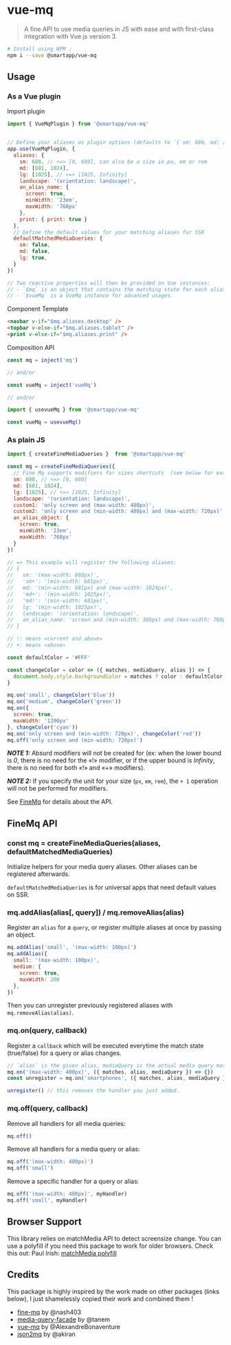 # vue-mq

> A fine API to use media queries in JS with ease and with first-class integration with Vue.js version 3.

```sh
# Install using NPM :
npm i --save @smartapp/vue-mq
```

## Usage

### As a Vue plugin

Import plugin

```js
import { VueMqPlugin } from '@smartapp/vue-mq'


// Define your aliases as plugin options (defaults to `{ sm: 680, md: [681, 1024], lg: [1025] }` for Vue.js only, not the JS API)
app.use(VueMqPlugin, {
  aliases: {
    sm: 680, // <=> [0, 680], can also be a size in px, em or rem
    md: [681, 1024],
    lg: [1025], // <=> [1025, Infinity]
    landscape: '(orientation: landscape)',
    an_alias_name: {
      screen: true,
      minWidth: '23em',
      maxWidth: '768px'
    },
    print: { print: true }
  },
  // Define the default values for your matching aliases for SSR
  defaultMatchedMediaQueries: {
    sm: false,
    md: false,
    lg: true,
  }
})

// Two reactive properties will then be provided on Vue instances:
// - `$mq` is an object that contains the matching state for each alias in the form { [alias]: true/false }.
// - `$vueMq` is a VueMq instance for advanced usages.
```

Component Template

```html
<navbar v-if="$mq.aliases.desktop" />
<topbar v-else-if="$mq.aliases.tablet" />
<print v-else-if="$mq.aliases.print" />
```

Composition API 

```js
const mq = inject('mq')

// and/or

const vueMq = inject('vueMq')

// and/or 

import { usevueMq } from '@smartapp/vue-mq'

const vueMq = usevueMq()
```

### As plain JS

```js
import { createFineMediaQueries }  from '@smartapp/vue-mq'

const mq = createFineMediaQueries({
  // Fine Mq supports modifiers for sizes shortcuts  (see below for examples)
  sm: 680, // <=> [0, 680]
  md: [681, 1024],
  lg: [1025], // <=> [1025, Infinity]
  landscape: '(orientation: landscape)',
  custom1: 'only screen and (max-width: 480px)',
  custom2: 'only screen and (min-width: 480px) and (max-width: 720px)',
  an_alias_object: {
    screen: true,
    minWidth: '23em',
    maxWidth: '768px'
  }
})

// => This example will register the following aliases:
// {
//   sm: '(max-width: 680px)',
//   'sm+': '(min-width: 681px)',
//   md: '(min-width: 681px) and (max-width: 1024px)',
//   'md+': '(min-width: 1025px)',
//   'md!': '(min-width: 681px)',
//   lg: '(min-width: 1025px)',
//   landscape: '(orientation: landscape)',
//   an_alias_name: 'screen and (min-width: 380px) and (max-width: 768px)'
// }

// !: means «current and above»
// +: means «above»

const defaultColor = '#FFF'

const changeColor = color => ({ matches, mediaQuery, alias }) => {
  document.body.style.backgroundColor = matches ? color : defaultColor
}

mq.on('small', changeColor('blue'))
mq.on('medium', changeColor('green'))
mq.on({
  screen: true,
  maxWidth: '1200px'
}, changeColor('cyan'))
mq.on('only screen and (min-width: 720px)', changeColor('red'))
mq.off('only screen and (min-width: 720px)')
```

_**NOTE 1:**_ Absurd modifiers will not be created for  (ex: when the lower bound is _0_, there is no need for the «!» modifier, or if the upper bound is _Infinity_, there is no need for both «!» and «+» modifiers).

_**NOTE 2:**_ If you specify the unit for your size (`px`, `em`, `rem`), the `+ 1` operation will not be performed for modifiers.

See [FineMq](#finemq-api) for details about the API.

## FineMq API

### const mq = createFineMediaQueries(aliases, defaultMatchedMediaQueries)

Initialize helpers for your media query aliases. Other aliases can be registered afterwards.

`defaultMatchedMediaQueries` is for universal apps that need default values on SSR.

### mq.addAlias(alias[, query]) / mq.removeAlias(alias)

Register an `alias` for a `query`, or register multiple aliases at once by passing an object.

```js
mq.addAlias('small', '(max-width: 100px)')
mq.addAlias({
  small: '(max-width: 100px)',
  medium: {
    screen: true,
    maxWidth: 200
  },
})
```

Then you can unregister previously registered aliases with `mq.removeAlias(alias)`.

### mq.on(query, callback)

Register a `callback` which will be executed everytime the match state (true/false) for a query or alias changes.

```js
// `alias` is the given alias, mediaQuery is the actual media query matched and `matches` is a boolean indicating the match state.
mq.on('(max-width: 400px)', ({ matches, alias, mediaQuery }) => {})
const unregister = mq.on('smartphones', ({ matches, alias, mediaQuery }) => {}, {})

unregister() // this removes the handler you just added.
```

### mq.off(query, callback)

Remove all handlers for all media queries:

```js
mq.off()
```

Remove all handlers for a media query or alias:

```js
mq.off('(max-width: 400px)')
mq.off('small')
```

Remove a specific handler for a query or alias:

```js
mq.off('(max-width: 400px)', myHandler)
mq.off('small', myHandler)
```

## Browser Support

This library relies on matchMedia API to detect screensize change. You can use a polyfill if you need this package to work for older browsers. Check this out:
Paul Irish: [matchMedia polyfill](https://github.com/paulirish/matchMedia.js)

## Credits

This package is highly inspired by the work made on other packages (links below), I just shamelessly copied their work and combined them !

- [fine-mq](https://nash403.github.io/fine-mq/) by @nash403
- [media-query-facade](https://github.com/tanem/media-query-facade) by @tanem
- [vue-mq](https://github.com/AlexandreBonaventure/vue-mq/) by @AlexandreBonaventure
- [json2mq](https://github.com/akiran/json2mq) by @akiran
